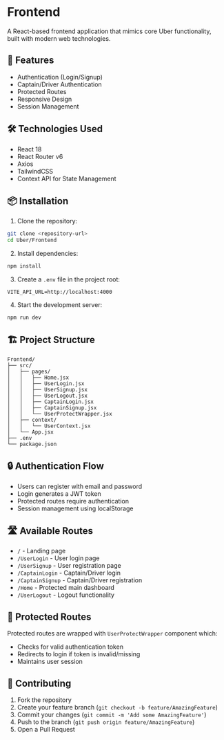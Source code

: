 # Frontend

A React-based frontend application that mimics core Uber functionality, built with modern web technologies.

## 🚀 Features

- Authentication (Login/Signup)
- Captain/Driver Authentication
- Protected Routes
- Responsive Design
- Session Management

## 🛠️ Technologies Used

- React 18
- React Router v6
- Axios
- TailwindCSS
- Context API for State Management

## 📦 Installation

1. Clone the repository:
```bash
git clone <repository-url>
cd Uber/Frontend
```

2. Install dependencies:
```bash
npm install
```

3. Create a `.env` file in the project root:
```
VITE_API_URL=http://localhost:4000
```

4. Start the development server:
```bash
npm run dev
```

## 🏗️ Project Structure

```
Frontend/
├── src/
│   ├── pages/
│   │   ├── Home.jsx
│   │   ├── UserLogin.jsx
│   │   ├── UserSignup.jsx
│   │   ├── UserLogout.jsx
│   │   ├── CaptainLogin.jsx
│   │   ├── CaptainSignup.jsx
│   │   └── UserProtectWrapper.jsx
│   ├── context/
│   │   └── UserContext.jsx
│   └── App.jsx
├── .env
└── package.json
```

## 🔒 Authentication Flow

- Users can register with email and password
- Login generates a JWT token
- Protected routes require authentication
- Session management using localStorage

## 🛣️ Available Routes

- `/` - Landing page
- `/UserLogin` - User login page
- `/UserSignup` - User registration page
- `/CaptainLogin` - Captain/Driver login
- `/CaptainSignup` - Captain/Driver registration
- `/Home` - Protected main dashboard
- `/UserLogout` - Logout functionality

## 🔐 Protected Routes

Protected routes are wrapped with `UserProtectWrapper` component which:
- Checks for valid authentication token
- Redirects to login if token is invalid/missing
- Maintains user session

## 🤝 Contributing

1. Fork the repository
2. Create your feature branch (`git checkout -b feature/AmazingFeature`)
3. Commit your changes (`git commit -m 'Add some AmazingFeature'`)
4. Push to the branch (`git push origin feature/AmazingFeature`)
5. Open a Pull Request

